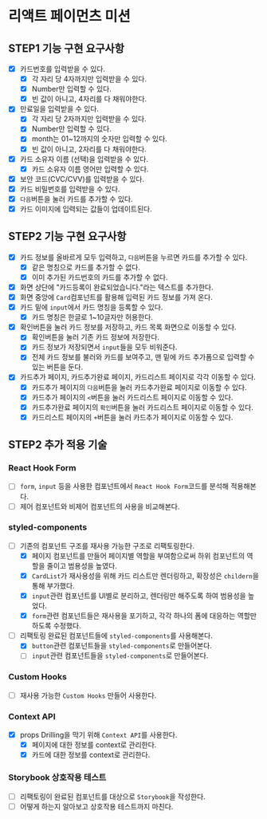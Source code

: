 # 리액트 페이먼츠 미션

## STEP1 기능 구현 요구사항

- [x] 카드번호를 입력받을 수 있다.
  - [x] 각 자리 당 4자까지만 입력받을 수 있다.
  - [x] Number만 입력할 수 있다.
  - [x] 빈 값이 아니고, 4자리를 다 채워야한다.
- [x] 만료일을 입력받을 수 있다.
  - [x] 각 자리 당 2자까지만 입력받을 수 있다.
  - [x] Number만 입력할 수 있다.
  - [x] month는 01~12까지의 숫자만 입력할 수 있다.
  - [x] 빈 값이 아니고, 2자리를 다 채워야한다.
- [x] 카드 소유자 이름 (선택)을 입력받을 수 있다.
  - [x] 카드 소유자 이름 영어만 입력할 수 있다.
- [x] 보안 코드(CVC/CVV)를 입력받을 수 있다.
- [x] 카드 비밀번호를 입력받을 수 있다.
- [x] `다음`버튼을 눌러 카드를 추가할 수 있다.
- [x] 카드 이미지에 입력되는 값들이 업데이트된다.

## STEP2 기능 구현 요구사항

- [x] 카드 정보를 올바르게 모두 입력하고, `다음`버튼을 누르면 카드를 추가할 수 있다.
  - [x] 같은 명칭으로 카드를 추가할 수 없다.
  - [x] 이미 추가된 카드번호의 카드를 추가할 수 없다.
- [x] 화면 상단에 "카드등록이 완료되었습니다."라는 텍스트를 추가한다.
- [x] 화면 중앙에 `Card`컴포넌트를 활용해 입력된 카드 정보를 가져 온다.
- [x] 카드 밑에 `input`에서 카드 명칭을 등록할 수 있다.
  - [x] 카드 명칭은 한글로 1~10글자만 허용한다.
- [x] 확인버튼을 눌러 카드 정보를 저장하고, 카드 목록 화면으로 이동할 수 있다.
  - [x] 확인버튼을 눌러 기존 카드 정보에 저장한다.
  - [x] 카드 정보가 저장되면서 `input`들을 모두 비워준다.
  - [x] 전체 카드 정보를 불러와 카드를 보여주고, 맨 밑에 카드 추가폼으로 입력할 수 있는 버튼을 둔다.
- [x] 카드추가 페이지, 카드추가완료 페이지, 카드리스트 페이지로 각각 이동할 수 있다.
  - [x] 카드추가 페이지의 `다음`버튼을 눌러 카드추가완료 페이지로 이동할 수 있다.
  - [x] 카드추가 페이지의 `<`버튼을 눌러 카드리스트 페이지로 이동할 수 있다.
  - [x] 카드추가완료 페이지의 `확인`버튼을 눌러 카드리스트 페이지로 이동할 수 있다.
  - [x] 카드리스트 페이지의 `+`버튼을 눌러 카드추가 페이지로 이동할 수 있다.

## STEP2 추가 적용 기술

### React Hook Form

- [ ] `form`, `input` 등을 사용한 컴포넌트에서 `React Hook Form`코드를 분석해 적용해본다.
- [ ] 제어 컴포넌트와 비제어 컴포넌트의 사용을 비교해본다.

### styled-components

- [ ] 기존의 컴포넌트 구조를 재사용 가능한 구조로 리팩토링한다.
  - [x] 페이지 컴포넌트를 만들어 페이지별 역할을 부여함으로써 하위 컴포넌트의 역할을 줄이고 범용성을 높였다.
  - [x] `CardList`가 재사용성을 위해 카드 리스트만 렌더링하고, 확장성은 `childern`을 통해 부가했다.
  - [x] `input`관련 컴포넌트를 UI별로 분리하고, 렌더링만 해주도록 하여 범용성을 높었다.
  - [x] `form`관련 컴포넌트들은 재사용을 포기하고, 각각 하나의 폼에 대응하는 역할만 하도록 수정했다.
- [ ] 리팩토링 완료된 컴포넌트들에 `styled-components`를 사용해본다.
  - [x] `button`관련 컴포넌트들을 `styled-components`로 만들어본다.
  - [ ] `input`관련 컴포넌트들을 `styled-components`로 만들어본다.

### Custom Hooks

- [ ] 재사용 가능한 `Custom Hooks` 만들어 사용한다.

### Context API

- [x] props Drilling을 막기 위해 `Context API`를 사용한다.
  - [x] 페이지에 대한 정보를 context로 관리한다.
  - [x] 카드에 대한 정보를 context로 관리한다.

### Storybook 상호작용 테스트

- [ ] 리팩토링이 완료된 컴포넌트를 대상으로 `Storybook`을 작성한다.
- [ ] 어떻게 하는지 알아보고 상호작용 테스트까지 마친다.
